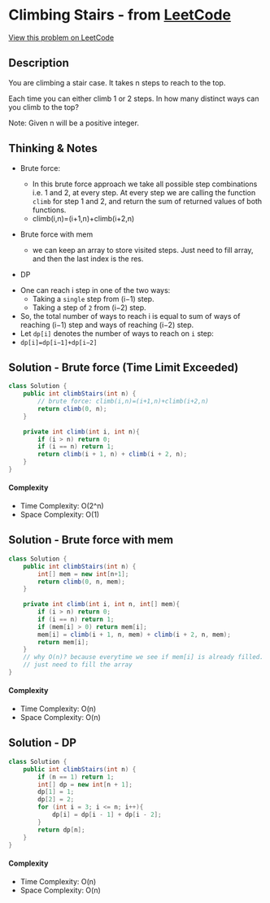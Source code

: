 # Climbing Stairs - from [LeetCode](https://leetcode.com)
[View this problem on LeetCode](https://leetcode.com/problems/climbing-stairs/)

## Description
You are climbing a stair case. It takes n steps to reach to the top.

Each time you can either climb 1 or 2 steps. In how many distinct ways can you climb to the top?

Note: Given n will be a positive integer.

## Thinking & Notes
* Brute force:
  - In this brute force approach we take all possible step combinations i.e. 1 and 2, at every step. 
  At every step we are calling the function `climb` for step 1 and 2, and return the sum of returned values of both functions.
  - climb(i,n)=(i+1,n)+climb(i+2,n)
  
* Brute force with mem
  - we can keep an array to store visited steps. Just need to fill array, and then the last index is the res.
  
* DP
- One can reach i step in one of the two ways:
  - Taking a `single` step from (i−1) step.
  - Taking a step of `2` from (i−2) step.
- So, the total number of ways to reach i is equal to sum of ways of reaching (i−1) step and ways of reaching (i−2) step.
- Let `dp[i]` denotes the number of ways to reach on `i` step:
- `dp[i]=dp[i−1]+dp[i−2]`
  
## Solution - Brute force (Time Limit Exceeded)
```java
class Solution {
    public int climbStairs(int n) {
        // brute force: climb(i,n)=(i+1,n)+climb(i+2,n)
        return climb(0, n);
    }
    
    private int climb(int i, int n){
        if (i > n) return 0;
        if (i == n) return 1;
        return climb(i + 1, n) + climb(i + 2, n);
    }
}
```
#### Complexity
* Time Complexity: O(2^n)
* Space Complexity: O(1)

## Solution - Brute force with mem
```java
class Solution {
    public int climbStairs(int n) {
        int[] mem = new int[n+1];
        return climb(0, n, mem);
    }
    
    private int climb(int i, int n, int[] mem){
        if (i > n) return 0;
        if (i == n) return 1;
        if (mem[i] > 0) return mem[i];
        mem[i] = climb(i + 1, n, mem) + climb(i + 2, n, mem);
        return mem[i];
    }
    // why O(n)? because everytime we see if mem[i] is already filled. This prevent extra recursion.
    // just need to fill the array
}
```
#### Complexity
* Time Complexity: O(n)
* Space Complexity: O(n)

## Solution - DP
```java
class Solution {
    public int climbStairs(int n) {
        if (n == 1) return 1;
        int[] dp = new int[n + 1];
        dp[1] = 1;
        dp[2] = 2;
        for (int i = 3; i <= n; i++){
            dp[i] = dp[i - 1] + dp[i - 2];
        }
        return dp[n];
    }
}
```
#### Complexity
* Time Complexity: O(n)
* Space Complexity: O(n)
